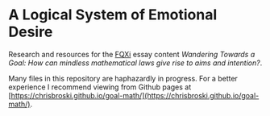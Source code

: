# A Logical System of Emotional Desire

Research and resources for the [FQXi](http://fqxi.org/) essay content *Wandering Towards a Goal: How can mindless mathematical laws give rise to aims and intention?*.

Many files in this repository are haphazardly in progress. For a better experience I recommend viewing from Github pages at [https://chrisbroski.github.io/goal-math/](https://chrisbroski.github.io/goal-math/).
